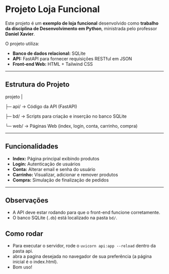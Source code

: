 # Projeto Loja Funcional

Este projeto é um **exemplo de loja funcional** desenvolvido como **trabalho da disciplina de Desenvolvimento em Python**, ministrada pelo professor **Daniel Xavier**.

O projeto utiliza:

- **Banco de dados relacional:** SQLite
- **API:** FastAPI para fornecer requisições RESTful em JSON
- **Front-end Web:** HTML + Tailwind CSS

---

## Estrutura do Projeto

projeto
|

├─ api/ → Código da API (FastAPI)

├─ bd/ → Scripts para criação e inserção no banco SQLite

└─ web/ → Páginas Web (index, login, conta, carrinho, compra)


---

## Funcionalidades

- **Index:** Página principal exibindo produtos
- **Login:** Autenticação de usuários
- **Conta:** Alterar email e senha do usuário
- **Carrinho:** Visualizar, adicionar e remover produtos
- **Compra:** Simulação de finalização de pedidos

---

## Observações

- A API deve estar rodando para que o front-end funcione corretamente.
- O banco SQLite (`.db`) está localizado na pasta `bd/`.

## Como rodar

- Para executar o servidor, rode o `uvicorn api:app --reload` dentro da pasta api.
- abra a pagina desejada no navegador de sua preferência (a página inicial é o index.html).
- Bom uso!
